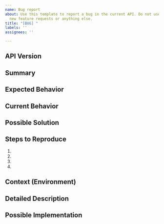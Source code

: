 ```yaml
---
name: Bug report
about: Use this template to report a bug in the current API. Do not use this template for
  new feature requests or anything else. 
title: "[BUG] "
labels: ''
assignees: ''

---
```


## API Version
<!--- In what version of the API did you find the bug? -->

## Summary
<!--- Provide a general summary of the issue. -->

## Expected Behavior
<!--- Tell us what should happen. -->

## Current Behavior
<!--- Tell us what happens instead of the expected behavior. -->

## Possible Solution
<!--- Not obligatory, but suggest a fix/reason for the bug. -->

## Steps to Reproduce
<!--- Provide a link to a live example, or an unambiguous set of steps to -->
<!--- reproduce this bug. Include a flow of API calls to reproduce, if relevant. -->
1.
2.
3.
4.

## Context (Environment)
<!--- How has this issue affected you? What are you trying to accomplish? Anything else that is relevant you want to tell us? -->
<!--- Providing context helps us come up with a solution that is most useful in the real world -->

## Detailed Description
<!--- Provide a detailed description of the change or addition you are proposing -->

## Possible Implementation
<!--- Not obligatory, but suggest an idea for implementing addition or change -->
